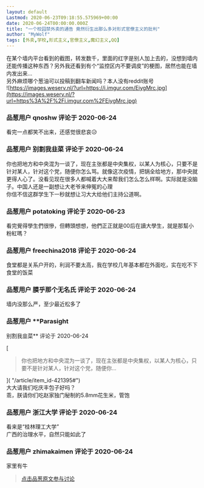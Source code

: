 ```yaml
---
layout: default
Lastmod: 2020-06-23T09:18:55.575969+00:00
date: 2020-06-24T00:00:00.000Z
title: "一个校园禁外卖的通告 竟然衍生出那么多对形式官僚主义的批判"
author: "MyWolf"
tags: [外卖,学校,形式主义,官僚主义,魔幻主义,QQ]
---
```


在某个墙内平台看到的截图，转发数千，里面的红字是别人加上去的，没想到墙内还能传播这种东西？另外我还看到有个“监控区内不要调皮”的梗图，居然也能在墙内发出来...  
另外麻烦哪个葱油可以投稿到翻车新闻吗？本人没有reddit账号  
![https://images.weserv.nl/?url=https://i.imgur.com/EiygMrc.jpg](https://images.weserv.nl/?url=https%3A%2F%2Fi.imgur.com%2FEiygMrc.jpg)

            
### 品葱用户 **qnoshw** 评论于 2020-06-24
        
看完一点都笑不出来，还感觉很悲哀😥
        


            
### 品葱用户 **别割我韭菜** 评论于 2020-06-24
        
你也把地方和中央混为一谈了，现在主张都是中央集权，以某人为核心，只要不是针对某人，针对这个党，随便你怎么骂。就像这次疫情，把锅全给地方，那中央就更得人心了。没看见现在很多人都喊着大大来帮我们怎么怎么样啊。实际就是没脑子。中国人还是一副想让大老爷来伸冤的心理  
你信不信这群学生下一秒就想让习大大给他们主持公道啊。
        


            
### 品葱用户 **potatoking** 评论于 2020-06-23
        
看完覺得學生們很慘，但轉頭想想，他們正正就是00后在讀大學生，就是那幫小粉紅嗎？
        


            
### 品葱用户 **freechina2018** 评论于 2020-06-24
        
食堂都是关系户开的，利润不要太高，我在学校几年基本都在外面吃，实在吃不下食堂的饭菜
        


            
### 品葱用户 **膜乎那个无名氏** 评论于 2020-06-24
        
墙内没那么严，至少最近松多了
        


            
### 品葱用户 **Parasight 
别割我韭菜** 评论于 2020-06-24
        
[

> 你也把地方和中央混为一谈了，现在主张都是中央集权，以某人为核心，只要不是针对某人，针对这个党，随便你...

]( "/article/item_id-421395#")  
大大请我们吃庆丰包子好吗？  
乖，朕请你们吃赵家独门秘制的5.8mm花生米，管饱
        


            
### 品葱用户 **浙江大学** 评论于 2020-06-24
        
看来是“桂林理工大学”  
广西的治理水平，自然只能如此了
        


            
### 品葱用户 **zhimakaimen** 评论于 2020-06-24
        
家里有牛
        






> [点击品葱原文参与讨论](https://pincong.rocks/article/id-20763__sort_key-agree_count__sort-DESC)

